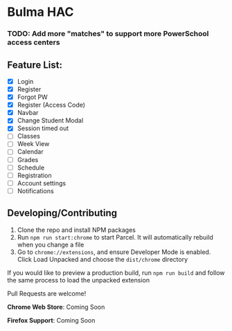 # Bulma HAC

### TODO: Add more "matches" to support more PowerSchool access centers

## Feature List:
- [x] Login
- [x] Register
- [x] Forgot PW
- [x] Register (Access Code)
- [x] Navbar
- [x] Change Student Modal
- [x] Session timed out
- [ ] Classes
- [ ] Week View
- [ ] Calendar
- [ ] Grades
- [ ] Schedule
- [ ] Registration
- [ ] Account settings
- [ ] Notifications

## Developing/Contributing

1. Clone the repo and install NPM packages
2. Run `npm run start:chrome` to start Parcel. It will automatically rebuild when you change a file
3. Go to `chrome://extensions`, and ensure Developer Mode is enabled. Click Load Unpacked and choose the `dist/chrome` directory

If you would like to preview a production build, run `npm run build` and follow the same process to load the unpacked extension

Pull Requests are welcome! 

**Chrome Web Store**: Coming Soon

**Firefox Support**: Coming Soon
